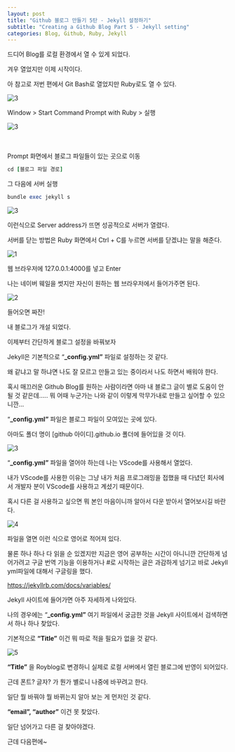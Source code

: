 ```yaml
---
layout: post
title: "Github 블로그 만들기 5탄 - Jekyll 설정하기"
subtitle: "Creating a Github Blog Part 5 - Jekyll setting"
categories: Blog, Github, Ruby, Jekyll
---
```


드디어 Blog를 로컬 환경에서 열 수 있게 되었다.

겨우 열었지만 이제 시작이다.

아 참고로 저번 편에서 Git Bash로 열었지만 Ruby로도 열 수 있다.

![3](https://github.com/royder425/royder425.github.io/assets/155123794/7f39f168-187f-410f-9b3a-3b4eac1c72cc)

Window > Start Command Prompt with Ruby > 실행


![3](https://github.com/royder425/royder425.github.io/assets/155123794/73243b2d-d732-4566-84bb-0d3d2b4a88fc)

<br><br>Prompt 화면에서 블로그 파일들이 있는 곳으로 이동

```ruby
cd [블로그 파일 경로]
```

그 다음에 서버 실행

```ruby
bundle exec jekyll s
```
![3](https://github.com/royder425/royder425.github.io/assets/155123794/6ce8679b-b79e-4312-a610-1cf3e31fb42f)

이런식으로 Server address가 뜨면 성공적으로 서버가 열렸다.

서버를 닫는 방법은 Ruby 화면에서 Ctrl + C를 누르면 서버를 닫겠냐는 말을 해준다.

![1](https://github.com/royder425/royder425.github.io/assets/155123794/a1c0cbf7-d7e8-47db-b088-79489c6978ff)

웹 브라우저에 127.0.0.1:4000를 넣고 Enter

나는 네이버 웨일을 썻지만 자신이 원하는 웹 브라우저에서 들어가주면 된다.

![2](https://github.com/royder425/royder425.github.io/assets/155123794/61dda5e3-bfb1-47c9-a689-9ed76ed7b5a7)

들어오면 짜잔!

내 블로그가 개설 되었다.

이제부터 간단하게 블로그 설정을 바꿔보자

Jekyll은 기본적으로 “**_config.yml”** 파일로 설정하는 것 같다.

왜 같냐고 말 하냐면 나도 잘 모르고 만들고 있는 중이라서 나도 하면서 배워야 한다.

혹시 매끄러운 Github Blog를 원하는 사람이라면 아마 내 블로그 글이 별로 도움이 안 될 것 같은데….. 뭐 어때 누군가는 나와 같이 이렇게 막무가내로 만들고 싶어할 수 있으니깐…

“**_config.yml”**  파일은 블로그 파일이 모여있는 곳에 있다.

아마도 폴더 명이 [github 아이디].github.io 폴더에 들어있을 것 이다.

![3](https://github.com/royder425/royder425.github.io/assets/155123794/80e6f57e-9362-4100-a604-e2653785419b)

“**_config.yml”**  파일을 열어야 하는데 나는 VScode를 사용해서 열었다.

내가 VScode를 사용한 이유는 그냥 내가 처음 프로그래밍을 접했을 때 다녔던 회사에서 개발자 분이 VScode를 사용하고 계셨기 때문이다.

혹시 다른 걸 사용하고 싶으면 뭐 본인 마음이니까 알아서 다운 받아서 열어보시길 바란다.

![4](https://github.com/royder425/royder425.github.io/assets/155123794/b7910eb9-2016-49f0-b93e-901c72c0c0eb)

파일을 열면 이런 식으로 영어로 적어져 있다.

물론 하나 하나 다 읽을 순 있겠지만 지금은 영어 공부하는 시간이 아니니깐 간단하게 넘어가려고 구글 번역 기능을 이용하거나 #로 시작하는 글은 과감하게 넘기고 바로 Jekyll yml파일에 대해서 구글링을 했다.

https://jekyllrb.com/docs/variables/

Jekyll 사이트에 들어가면 아주 자세하게 나와있다.

나의 경우에는 “**_config.yml”** 여기 파일에서 궁금한 것을 Jekyll 사이트에서 검색하면서 하나 하나 찾았다.

기본적으로 **“Title”** 이건 뭐 따로 적을 필요가 없을 것 같다.

![5](https://github.com/royder425/royder425.github.io/assets/155123794/60c3324e-b66e-4a67-86c3-d1e9e2fcd2a1)

**“Title”** 을 Royblog로 변경하니 실제로 로컬 서버에서 열린 블로그에 반영이 되어있다.

근데 폰트? 글자? 가 뭔가 별로니 나중에 바꾸려고 한다.

일단 뭘 바꿔야 뭘 바뀌는지 알아 보는 게 먼저인 것 같다.

 **“email”, “author”** 이건 못 찾았다.

일단 넘어가고 다른 걸 찾아야겠다.

근데 다음편에~